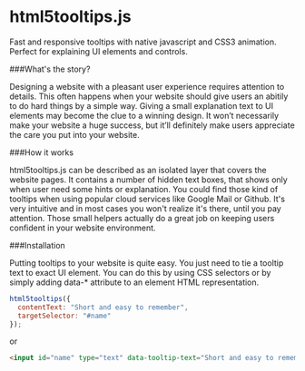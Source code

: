 html5tooltips.js
===============
Fast and responsive tooltips with native javascript and CSS3 animation. Perfect for explaining UI elements and controls.

###What's the story?

Designing a website with a pleasant user experience requires attention to details. This often happens when your website should give users an abitily to do hard things by a simple way. Giving a small explanation text to UI elements may become the clue to a winning design. It won’t necessarily make your website a huge success, but it’ll definitely make users appreciate the care you put into your website.

###How it works

html5tooltips.js can be described as an isolated layer that covers the website pages. It contains a number of hidden text boxes, that shows only when user need some hints or explanation. You could find those kind of tooltips when using popular cloud services like Google Mail or Github. It's very intuitive and in most cases you won't realize it's there, until you pay attention. Those small helpers actually do a great job on keeping users confident in your website environment.  

###Installation

Putting tooltips to your website is quite easy. You just need to tie а tooltip text to exact UI element. You can do this by using CSS selectors or by simply adding data-* attribute to an element HTML representation.

```javascript
html5tooltips({
  contentText: "Short and easy to remember",
  targetSelector: "#name"
});
```

or

```html
<input id="name" type="text" data-tooltip-text="Short and easy to remember" />
```

